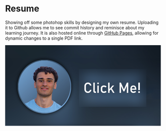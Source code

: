 # Resume

Showing off some photohop skills by designing my own resume.
Uploading it to Github allows me to see commit history and reminisce about my learning journey.
It is also hosted online through [GitHub Pages](https://pages.github.com/), allowing for dynamic changes to a single PDF link.

[![Clickable Header Image](./images/header.png)](https://lebenebou.github.io/Resume/YoussefYammine.pdf)